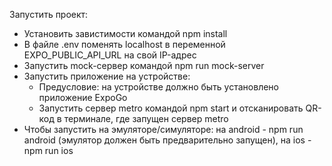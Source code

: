 Запустить проект:

- Установить завистимости командой npm install
- В файле .env поменять localhost в переменной EXPO_PUBLIC_API_URL на свой IP-адрес
- Запустить mock-сервер командой npm run mock-server
- Запустить приложение на yстройстве:
  - Предусловие: на устройстве должно быть установлено приложение ExpoGo
  - Запустить сервер metro командой npm start и отсканировать QR-код в терминале, где запущен сервер metro
- Чтобы запустить на эмуляторе/симуляторе: на android - npm run android (эмулятор должен быть предварительно запущен), на ios - npm run ios
